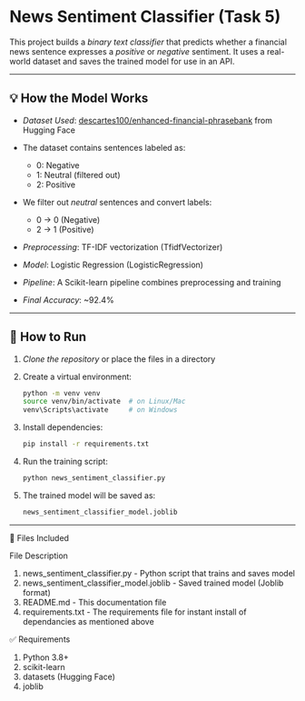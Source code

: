 # News Sentiment Classifier (Task 5)

This project builds a *binary text classifier* that predicts whether a financial news sentence expresses a *positive* or *negative* sentiment. It uses a real-world dataset and saves the trained model for use in an API.

---

## 💡 How the Model Works

- *Dataset Used*: [descartes100/enhanced-financial-phrasebank](https://huggingface.co/datasets/descartes100/enhanced-financial-phrasebank) from Hugging Face
- The dataset contains sentences labeled as:
  - 0: Negative
  - 1: Neutral (filtered out)
  - 2: Positive

- We filter out *neutral* sentences and convert labels:
  - 0 → 0 (Negative)
  - 2 → 1 (Positive)

- *Preprocessing*: TF-IDF vectorization (TfidfVectorizer)
- *Model*: Logistic Regression (LogisticRegression)
- *Pipeline*: A Scikit-learn pipeline combines preprocessing and training

- *Final Accuracy*: ~92.4%

---

## 🧪 How to Run

1. *Clone the repository* or place the files in a directory
2. Create a virtual environment:
   ```bash
   python -m venv venv
   source venv/bin/activate  # on Linux/Mac
   venv\Scripts\activate     # on Windows
   ```
3. Install dependencies:
     ```bash
    pip install -r requirements.txt
    ```
4. Run the training script:
    ```bash
    python news_sentiment_classifier.py
    ```

5. The trained model will be saved as:
    ```bash
    news_sentiment_classifier_model.joblib
    ```



---

📁 Files Included

File	Description

1. news_sentiment_classifier.py	- Python script that trains and saves model
2. news_sentiment_classifier_model.joblib	- Saved trained model (Joblib format)
3. README.md	- This documentation file
4. requirements.txt - The requirements file for instant install of dependancies as mentioned above


✅ Requirements

1. Python 3.8+
2. scikit-learn
3. datasets (Hugging Face)
4. joblib

